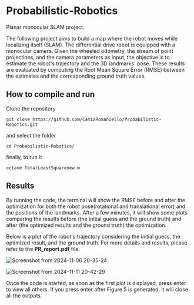 # Probabilistic-Robotics
Planar monocular SLAM project.

The following project aims to build a map where the robot moves while localizing itself (SLAM).
The differential drive robot is equipped with a monocular camera.
Given the wheeled odometry, the stream of point projections, and the camera parameters as input, the objective is to estimate the robot's trajectory and the 3D landmarks' pose. These results are evaluated by computing the Root Mean Square Error (RMSE) between the estimates and the corresponding ground truth values.
## How to compile and run
Clone the repository
```
git clone https://github.com/CatiaRomaniello/Probabilistic-Robotics.git
```
and select the folder 

```
cd Probabilistic-Robotics/
```

finally, to run it 

```
octave TotalLeastSquarenew.m
```
## Results

By running the code, the terminal will show the RMSE before and after the optimization for both the robot pose(rotational and translational error) and the positions of the landmarks.
After a few minutes, it will show some plots comparing the results before (the initial guess and the ground truth) and after (the optimized results and the ground truth) the optimization.

Below is a plot of the robot's trajectory considering the initial guess, the optimized result, and the ground truth.
For more details and results, please refer to the **PR_report.pdf** file.

![Screenshot from 2024-11-06 20-35-24](https://github.com/user-attachments/assets/b0f50e24-01c8-4dda-9185-6723bd02ac36)


![Screenshot from 2024-11-11 20-42-29](https://github.com/user-attachments/assets/cff9d582-1fb7-4b59-8804-eec8af439cf7)

Once the code is started, as soon as the first plot is displayed, press enter to view all others. 
If you press enter after Figure 5 is generated, it will close all the outputs.